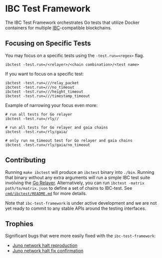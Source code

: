 # IBC Test Framework

The IBC Test Framework orchestrates Go tests that utilize Docker containers for multiple
[IBC](https://docs.cosmos.network/master/ibc/overview.html)-compatible blockchains.

## Focusing on Specific Tests

You may focus on a specific tests using the `-test.run=<regex>` flag.

```shell
ibctest -test.run=/<relayer>/<chain combination>/<test name>
```

If you want to focus on a specific test:

```shell
ibctest -test.run=///relay_packet
ibctest -test.run=///no_timeout
ibctest -test.run=///height_timeout
ibctest -test.run=///timestamp_timeout
```

Example of narrowing your focus even more:

```shell
# run all tests for Go relayer
ibctest -test.run=/rly//

# run all tests for Go relayer and gaia chains
ibctest -test.run=/rly/gaia/

# only run no_timeout test for Go relayer and gaia chains
ibctest -test.run=/rly/gaia/no_timeout
```

## Contributing

Running `make ibctest` will produce an `ibctest` binary into `./bin`.
Running that binary without any extra arguments will run a simple IBC test suite involving
the [Go Relayer](https://github.com/cosmos/relayer).
Alternatively, you can run `ibctest -matrix path/to/matrix.json` to define a set of chains to IBC-test.
See [`cmd/ibctest/README.md`](cmd/ibctest/README.md) for more details.

Note that `ibc-test-framework` is under active development
and we are not yet ready to commit to any stable APIs around the testing interfaces.

## Trophies

Significant bugs that were more easily fixed with the `ibc-test-framework`:

- [Juno network halt reproduction](https://github.com/strangelove-ventures/ibc-test-framework/pull/7)
- [Juno network halt fix confirmation](https://github.com/strangelove-ventures/ibc-test-framework/pull/8)